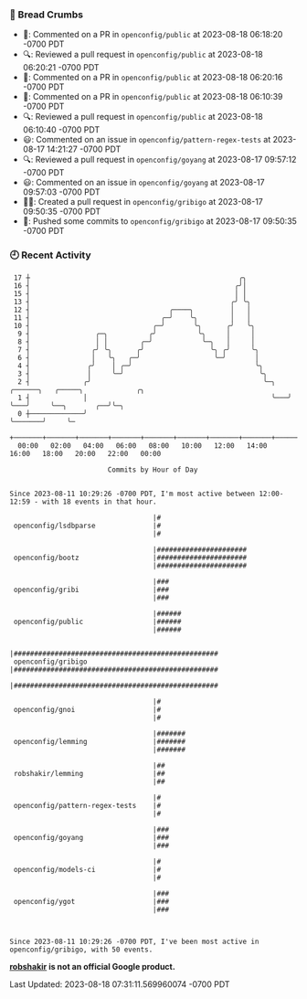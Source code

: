 ### 🍞 Bread Crumbs

 * 💬: Commented on a PR in  `openconfig/public` at 2023-08-18 06:18:20 -0700 PDT
 * 🔍: Reviewed a pull request in  `openconfig/public` at 2023-08-18 06:20:21 -0700 PDT
 * 💬: Commented on a PR in  `openconfig/public` at 2023-08-18 06:20:16 -0700 PDT
 * 💬: Commented on a PR in  `openconfig/public` at 2023-08-18 06:10:39 -0700 PDT
 * 🔍: Reviewed a pull request in  `openconfig/public` at 2023-08-18 06:10:40 -0700 PDT
 * 😃: Commented on an issue in `openconfig/pattern-regex-tests` at 2023-08-17 14:21:27 -0700 PDT
 * 🔍: Reviewed a pull request in  `openconfig/goyang` at 2023-08-17 09:57:12 -0700 PDT
 * 😃: Commented on an issue in `openconfig/goyang` at 2023-08-17 09:57:03 -0700 PDT
 * ✍🏼: Created a pull request in `openconfig/gribigo` at 2023-08-17 09:50:35 -0700 PDT
 * 🚢: Pushed some commits to `openconfig/gribigo` at 2023-08-17 09:50:35 -0700 PDT

### 🕘 Recent Activity
```
 17 ┼                                                   ╭╮
 16 ┤                                                  ╭╯│
 15 ┤                                                  │ │
 13 ┤                                                 ╭╯ ╰╮
 12 ┤                                  ╭────╮         │   │
 11 ┤                                ╭─╯    ╰╮        │   │
 10 ┤                              ╭─╯       ╰╮      ╭╯   ╰╮
  9 ┤                ╭─╮          ╭╯          ╰╮     │     │
  8 ┤                │ │        ╭─╯            ╰─╮   │     │
  7 ┤               ╭╯ ╰╮      ╭╯                ╰╮ ╭╯     ╰╮
  6 ┤               │   ╰╮   ╭─╯                  ╰─╯       │
  4 ┤              ╭╯    │ ╭─╯                              ╰╮
  3 ┤              │     ╰─╯                                 ╰╮
  2 ┤             ╭╯                                          ╰─╮   ╭──────╮   ╭─────╮             ╭╮
  1 ┤             │                                             ╰───╯      ╰───╯     ╰──╮       ╭──╯╰─╮
  0 ┼─────────────╯                                                                     ╰───────╯     ╰─
    +───────+───────+───────+───────+───────+───────+───────+───────+───────+───────+───────+───────+────
  00:00   02:00   04:00   06:00   08:00   10:00   12:00   14:00   16:00   18:00   20:00   22:00   00:00   

						Commits by Hour of Day


Since 2023-08-11 10:29:26 -0700 PDT, I'm most active between 12:00-12:59 - with 18 events in that hour.

```



```
                                   |#
 openconfig/lsdbparse              |#
                                   |#

                                   |######################
 openconfig/bootz                  |######################
                                   |######################

                                   |###
 openconfig/gribi                  |###
                                   |###

                                   |######
 openconfig/public                 |######
                                   |######

                                   |##################################################
 openconfig/gribigo                |##################################################
                                   |##################################################

                                   |#
 openconfig/gnoi                   |#
                                   |#

                                   |#######
 openconfig/lemming                |#######
                                   |#######

                                   |##
 robshakir/lemming                 |##
                                   |##

                                   |#
 openconfig/pattern-regex-tests    |#
                                   |#

                                   |###
 openconfig/goyang                 |###
                                   |###

                                   |#
 openconfig/models-ci              |#
                                   |#

                                   |###
 openconfig/ygot                   |###
                                   |###



Since 2023-08-11 10:29:26 -0700 PDT, I've been most active in openconfig/gribigo, with 50 events.

```
**[robshakir](mailto:robjs@google.com) is not an official Google product.**  


Last Updated: 2023-08-18 07:31:11.569960074 -0700 PDT

